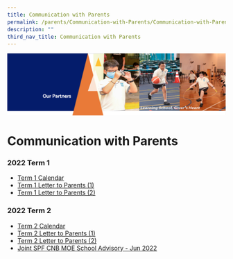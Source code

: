 ```yaml
---
title: Communication with Parents
permalink: /parents/Communication-with-Parents/Communication-with-Parents/
description: ""
third_nav_title: Communication with Parents
---
```

![](/images/OurPartners.png)

Communication with Parents
==========================

  

### 2022 Term 1


*   [Term 1 Calendar](/files/Term%201%20Student%20Calendar%202022.pdf)
*   [Term 1 Letter to Parents (1)](/files/2022%20From%20the%20Desk%20of%20the%20Principal%20_%20Term%201.pdf)
*   [Term 1 Letter to Parents (2)](/files/2022%20From%20the%20Desk%20of%20the%20Principal%20_%203rd%20February.pdf)

### 2022 Term 2

*   [Term 2 Calendar](/files/Term%202%20Student%20Calendar%202022.pdf)
*   [Term 2 Letter to Parents (1)](https://zhangdepri.moe.edu.sg/qql/slot/u180/Our%20Partners/Parents/Communication%20with%20Parents/2022%20Letters/2022%20From%20the%20Desk%20of%20the%20Principal_21st%20March%202022.pdf)
*   [Term 2 Letter to Parents (2)](https://zhangdepri.moe.edu.sg/qql/slot/u180/Our%20Partners/Parents/Communication%20with%20Parents/2022%20Letters/From%20The%20Desk%20of%20The%20Principal_25th%20April%202022.pdf)
*   [Joint SPF CNB MOE School Advisory - Jun 2022](https://zhangdepri.moe.edu.sg/qql/slot/u180/Our%20Partners/Parents/Communication%20with%20Parents/Joint%20SPF%20CNB%20MOE%20School%20Advisory%20-%20Jun%202022.pdf)